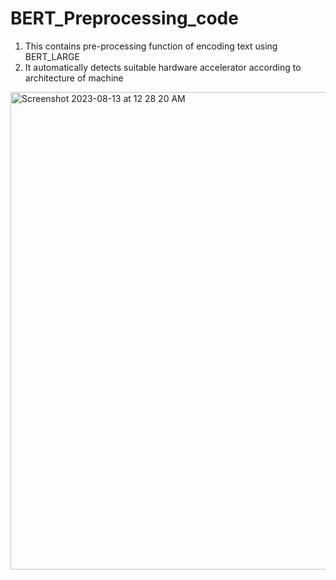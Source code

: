 # BERT_Preprocessing_code
1. This contains pre-processing function of encoding text using BERT_LARGE
2. It automatically detects suitable hardware accelerator according to architecture of machine
   
<img width="764" alt="Screenshot 2023-08-13 at 12 28 20 AM" src="https://github.com/Guggu-Gill/attention_code/assets/128667568/4023100a-2c17-4205-96ec-c832540bbb54">

